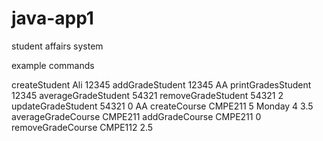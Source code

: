 # java-app1
student affairs system

example commands

createStudent Ali 12345
addGradeStudent 12345 AA
printGradesStudent 12345
averageGradeStudent 54321
removeGradeStudent 54321 2
updateGradeStudent 54321 0 AA
createCourse CMPE211 5 Monday 4 3.5
averageGradeCourse CMPE211
addGradeCourse CMPE211 0
removeGradeCourse CMPE112 2.5
